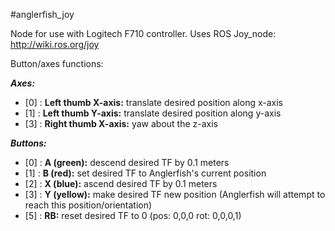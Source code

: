 #anglerfish_joy

Node for use with Logitech F710 controller.  Uses ROS Joy_node: http://wiki.ros.org/joy

Button/axes functions:

***Axes:***
- [0] : **Left thumb X-axis:** translate desired position along x-axis
- [1] : **Left thumb Y-axis:** translate desired position along y-axis
- [3] : **Right thumb X-axis:** yaw about the z-axis

***Buttons:***
- [0] :  **A (green):** descend desired TF by 0.1 meters
- [1] :  **B (red):** set desired TF to Anglerfish's current position
- [2] :  **X (blue):** ascend desired TF by 0.1 meters
- [3] :  **Y (yellow):** make desired TF new position (Anglerfish will attempt to reach this position/orientation)
- [5] :  **RB:** reset desired TF to 0 (pos: 0,0,0 rot: 0,0,0,1)
